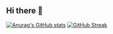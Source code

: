 ## Hi there 👋

<!--
**PunyaKSirohi/PunyaKSirohi** is a ✨ _special_ ✨ repository because its `README.md` (this file) appears on your GitHub profile.

Here are some ideas to get you started:

- 🔭 I’m currently working on ...
- 🌱 I’m currently learning ...
- 👯 I’m looking to collaborate on ...
- 🤔 I’m looking for help with ...
- 💬 Ask me about ...
- 📫 How to reach me: ...
- 😄 Pronouns: ...
- ⚡ Fun fact: ...
-->

[![Anurag's GitHub stats](https://github-readme-stats.vercel.app/api?username=PunyaKSirohi&show_icons=true&theme=radical)](https://github.com/anuraghazra/github-readme-stats)
[![GitHub Streak](https://streak-stats.demolab.com/?user=PunyaKSirohi)](https://git.io/streak-stats)
